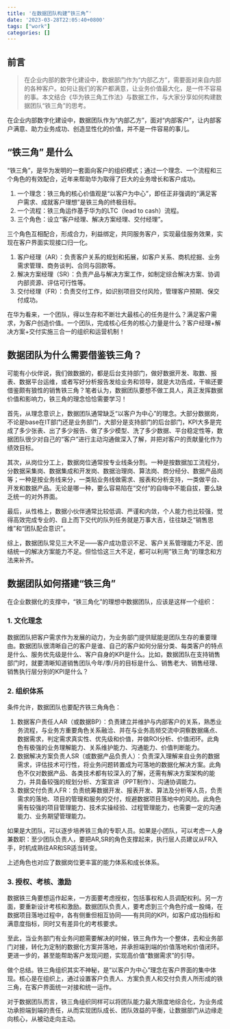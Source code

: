 ```yaml
---
title: '在数据团队构建“铁三角”'
date: '2023-03-28T22:05:40+0800'
tags: ["work"]
categories: []
---
```


## 前言

> 在企业内部的数字化建设中，数据部门作为“内部乙方”，需要面对来自内部的各种客户。如何让我们的客户都满意，让业务价值最大化，是一件不容易的事。本文结合《华为铁三角工作法》与数据工作，与大家分享如何构建数据团队“铁三角”的思考。

在企业内部数字化建设中，数据团队作为“内部乙方”，面对“内部客户”，让内部客户满意、助力业务成功、创造显性化的价值，并不是一件容易的事儿。

## “铁三角” 是什么

“铁三角”，是华为发明的一套面向客户的组织模式；通过一个理念、一个流程和三个角色的有效配合，近年来帮助华为取得了巨大的业务增长和客户成功。

1. 一个理念：铁三角的核心价值观是“以客户为中心”，即任正非强调的“满足客户需求、成就客户理想”是铁三角的终极目标。
2. 一个流程：铁三角运作基于华为的LTC（lead to cash）流程。
3. 三个角色：设立“客户经理、解决方案经理、交付经理”。

三个角色互相配合，形成合力，利益绑定，共同服务客户，实现最佳服务效果，实现在客户界面实现接口归一化。

1. 客户经理（AR）：负责客户关系的规划和拓展，如客户关系、商机挖掘、业务需求管理、商务谈判、合同与回款等。
2. 解决方案经理（SR）：负责产品与解决方案工作，如制定综合解决方案、协调内部资源、评估可行性等。
3. 交付经理（FR）：负责交付工作，如识别项目交付风险，管理客户预期、保交付成功。

在华为看来，一个团队，得以生存和不断壮大最核心的任务是什么？满足客户需求，为客户创造价值。一个团队，完成核心任务的核心力量是什么？客户经理+解决方案+交付实施三合一的组织和运营机制！

## 数据团队为什么需要借鉴铁三角？

可能有小伙伴说，我们做数据的，都是后台支持部门，做好数据开发、取数、报表、数据平台运维，或者写好分析报告发给业务和领导，就是大功告成，干嘛还要借鉴颇有狼性的销售铁三角？笔者认为，数据团队要想不做工具人，真正发挥数据价值和影响力，铁三角的理念恰恰需要学习！

首先，从理念意识上，数据团队通常缺乏“以客户为中心”的理念。大部分数据岗，不论是base在IT部门还是业务部门，大部分是支持部门的后台部门，KPI大多是完成了多少张表、出了多少报告、做了多少模型、洗了多少数据、平台稳定性等，数据团队很少对自己的“客户”进行主动沟通做深入了解，并把对客户的贡献量化作为绩效目标。

其次，从岗位分工上，数据岗位通常按专业线条分割。一种是按数据加工流程分，分数据采集岗、数据集成和开发岗、数据治理岗、算法岗、商分经分、数据产品岗等；一种是按业务线来分，一类贴业务线做需求、报表和分析支持，一类做平台、开发和数据产品。无论是哪一种，要么容易陷在“交付”的自嗨中不能自拔，要么缺乏统一的对外界面。

最后，从性格上，数据小伙伴通常比较低调、严谨和内敛，个人能力也比较强，觉得高效完成专业的、自上而下交代的队列任务就是万事大吉，往往缺乏“销售思维”和“团队配合意识”。

综上，数据团队常见三大不足——客户成功意识不足、客户关系管理能力不足、团结统一的解决方案能力不足。但恰恰这三大不足，都可以利用”铁三角“的理念和方法来补齐。

## 数据团队如何搭建“铁三角”

在企业数据化的支撑中，“铁三角化”的理想中数据团队，应该是这样一个组织：

### 1. 文化理念

数据团队把客户需求作为发展的动力，为业务部门提供赋能是团队生存的重要理由。数据团队很清晰自己的客户是谁、自己的客户如何分层分类、每类客户的特点是什么、服务优先级是什么、客户自身的KPI是什么。比如，数据团队在支持销售部门时，就要清晰知道销售团队今年/季/月的目标是什么、销售老大、销售经理、销售执行层分别的KPI是什么？

### 2. 组织体系

条件允许，数据团队也要配齐铁三角角色：

1. 数据客户责任人AR（或数据BP）：负责建立并维护与内部客户的关系，熟悉业务流程，与业务方重要角色关系融洽、并在与业务高频交流中洞察数据痛点、数据需求，判定需求真实性、优先级和价值，并做ROI分析、价值闭环。此角色有极强的业务理解能力、关系维护能力、沟通能力、价值判断能力。
2. 数据解决方案负责人SR（或数据产品负责人）：负责深入理解来自业务的数据需求，评估技术可行性，将业务问题转置成为可落地的数据化解决方案。此角色不仅对数据产品、各类技术都有较深入的了解，还需有解决方案架构的能力，并具备较强的规划分析、方案宣讲（PPT制作）、沟通协调能力。
3. 数据交付负责人FR：负责统筹数据开发、报表开发、算法及分析等人员，负责需求的落地、项目的管理和服务的交付，规避数据项目落地中的风险。此角色需有较强的项目管理能力、技术实操经验、过程管理能力，也需要一定的沟通能力、业务期望管理能力。

如果是大团队，可以逐步培养铁三角的专职人员。如果是小团队，可以考虑一人身兼数职：至少团队负责人，要把AR,SR的角色支撑起来，执行层人员建议从FR入手，时机成熟往AR和SR适当转变。

上述角色也对应了数据岗位更丰富的能力体系和成长体系。

### 3. 授权、考核、激励

数据铁三角要想运作起来，一方面要考虑授权，包括事权和人员调配权利。另一方面，要重新设计考核和激励。数据团队负责人，要考虑到三个角色拧成一股绳，在数据项目落地过程中，各有侧重但相互协同——有共同的KPI，如客户成功指标和满意度指标，同时又有差异化的考核要求。

至此，当业务部门有业务问题需要解决的时候，铁三角作为一个整体，去和业务部门对接，转化为定制的数据化方案并落地，并承担端到端的价值落地和价值闭环。更进一步的，甚至能帮助客户发现问题，实现高价值“数据需求”的引导。

做个总结。铁三角组织其实不神秘，是“以客户为中心”理念在客户界面的集中体现。核心是在组织上，通过设置客户负责人、方案负责人和交付负责人所形成的铁三角，在客户界面统一对接和统一运作。

对于数据团队而言，铁三角组织同样可以将团队能力最大限度地综合化，为业务成功承担端到端的责任，从而实现团队成长、团队效益的平衡，让数据部门从边缘走向核心，从被动走向主动。
